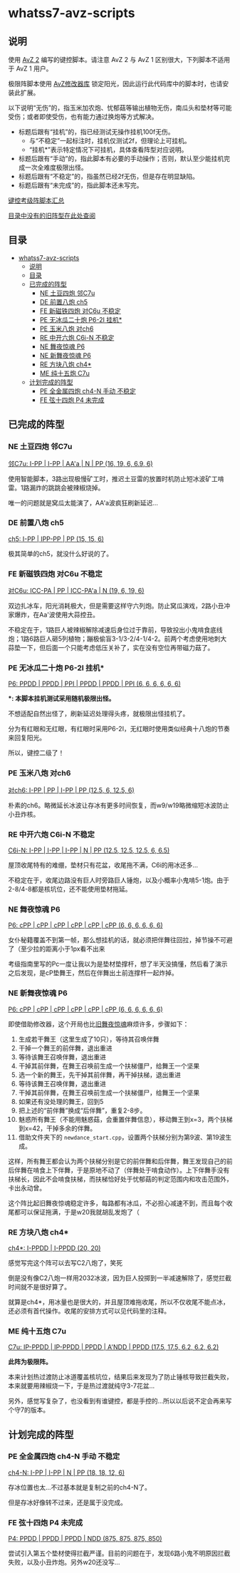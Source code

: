 # whatss7-avz-scripts

## 说明

使用 [AvZ 2](https://github.com/vector-wlc/AsmVsZombies) 编写的键控脚本。请注意 AvZ 2 与 AvZ 1 区别很大，下列脚本不适用于 AvZ 1 用户。

极限阵脚本使用 [AvZ修改器库](https://github.com/qrmd0/AvZLib/tree/main/Reisen/mod) 锁定阳光，因此运行此代码库中的脚本时，也请安装此扩展。

以下说明“无伤”的，指玉米加农炮、忧郁菇等输出植物无伤，南瓜头和垫材等可能受伤；或者即使受伤，也有能力通过换炮等方式解决。

- 标题后跟有“挂机”的，指已经测试无操作挂机100f无伤。
  - 与“不稳定”一起标注时，挂机仅测试2f，但理论上可挂机。
  - “挂机\*”表示特定情况下可挂机，具体查看阵型对应说明。
- 标题后跟有“手动”的，指此脚本有必要的手动操作；否则，默认至少能挂机完成一次全难度极限出怪。
- 标题后跟有“不稳定”的，指虽然已经2f无伤，但是存在明显缺陷。
- 标题后跟有“未完成”的，指此脚本还未写完。

[键控考级阵脚本汇总](./level.md)

[目录中没有的旧阵型在此处查阅](./旧阵型/README.md)

## 目录

- [whatss7-avz-scripts](#whatss7-avz-scripts)
  - [说明](#说明)
  - [目录](#目录)
  - [已完成的阵型](#已完成的阵型)
    - [NE 土豆四炮 邻C7u](#ne-土豆四炮-邻c7u)
    - [DE 前置八炮 ch5](#de-前置八炮-ch5)
    - [FE 新磁铁四炮 对C6u 不稳定](#fe-新磁铁四炮-对c6u-不稳定)
    - [PE 无冰瓜二十炮 P6-2I 挂机\*](#pe-无冰瓜二十炮-p6-2i-挂机)
    - [PE 玉米八炮 对ch6](#pe-玉米八炮-对ch6)
    - [RE 中开六炮 C6i-N 不稳定](#re-中开六炮-c6i-n-不稳定)
    - [NE 舞夜惊魂 P6](#ne-舞夜惊魂-p6)
    - [NE 新舞夜惊魂 P6](#ne-新舞夜惊魂-p6)
    - [RE 方块八炮 ch4\*](#re-方块八炮-ch4)
    - [ME 纯十五炮 C7u](#me-纯十五炮-c7u)
  - [计划完成的阵型](#计划完成的阵型)
    - [PE 全金属四炮 ch4-N 手动 不稳定](#pe-全金属四炮-ch4-n-手动-不稳定)
    - [FE 弦十四炮 P4 未完成](#fe-弦十四炮-p4-未完成)


## 已完成的阵型

### NE 土豆四炮 邻C7u

[邻C7u: I-PP | I-PP | AA'a | N | PP (16, 19, 6, 6.9, 6)](./NE土豆四炮/potato4p.cpp)

使用智能脚本，3路出现极慢矿工时，推迟土豆雷的放置时机防止短冰波矿工啃雷。1路漏炸的跳跳会被辣椒烧掉。

唯一的问题就是窝瓜太能演了，AA'a波疯狂刷新延迟...

### DE 前置八炮 ch5

[ch5: I-PP | IPP-PP | PP (15, 15, 6)](./DE前置八炮/front8p.cpp)

极其简单的ch5，就没什么好说的了。

### FE 新磁铁四炮 对C6u 不稳定

[对C6u: ICC-PA | PP | ICC-PA'a | N (19, 6, 19, 6)](./FE新磁铁四炮/xct4p.cpp)

双边扎冰车，阳光消耗极大，但是需要这样守六列炮。防止窝瓜演戏，2路小丑冲家爆炸，在Aa'波使用大蒜控丑。

不稳定在于，1路巨人被辣椒解除减速后身位过于靠前，导致投出小鬼啃食底线炮；1路6路巨人砸5列植物；蹦极偷盲3-1/3-2/4-1/4-2。前两个考虑使用地刺大蒜垫一下，但后面一个只能考虑低压关补了，实在没有空位再带磁力菇了。

### PE 无冰瓜二十炮 P6-2I 挂机\*

[P6: PPDD | PPDD | PPI | PPDD | PPDD | PPI (6, 6, 6, 6, 6, 6)](./PE无冰瓜二十炮/winterless20p.cpp)

**\*: 本脚本挂机测试采用随机极限出怪。**

不想适配自然出怪了，刷新延迟处理得头疼，就极限出怪挂机了。

分为有红眼和无红眼，有红眼时采用P6-2I，无红眼时使用类似经典十八炮的节奏来回复阳光。

所以，键控二级了！

### PE 玉米八炮 对ch6

[对ch6: I-PP | PP | I-PP | PP (12.5, 6, 12.5, 6)](./PE玉米八炮/corn8p.cpp)

朴素的ch6。略微延长冰波让存冰有更多时间恢复，而w9/w19略微缩短冰波防止小丑炸核。

### RE 中开六炮 C6i-N 不稳定

[C6i-N: I-PP | I-PP | I-PP | N | PP (12.5, 12.5, 12.5, 6, 6.5)](./RE中开六炮/mo6p.cpp)

屋顶收尾特有的难绷，垫材只有花盆，收尾拖不满，C6i的用冰还多...

不稳定在于，收尾边路没有巨人时旁路巨人锤炮，以及小概率小鬼啃5-1炮。由于2-8/4-8都是核坑位，还不能使用垫材拖延。

### NE 舞夜惊魂 P6

[P6: cPP | cPP | cPP | cPP | cPP | cPP (6, 6, 6, 6, 6, 6)](./NE舞夜惊魂/dance12p.cpp)

女仆秘籍覆盖不到第一帧，那么想挂机的话，就必须把伴舞往回拉，掉节操不可避了（至少拉的距离小于1px看不出来

考级指南里写的Pc一度让我以为是垫材垫撑杆，想了半天没搞懂，然后看了演示之后发现，是cP垫舞王，然后在伴舞出土前连撑杆一起炸掉。

### NE 新舞夜惊魂 P6

[P6: cPP | cPP | cPP | cPP | cPP | cPP (6, 6, 6, 6, 6, 6)](./NE新舞夜惊魂/newdance.cpp)

即使借助修改器，这个开局也比[旧舞夜惊魂](#ne-舞夜惊魂-p6)麻烦许多，步骤如下：

1. 生成若干舞王（这里生成了10只），等待其召唤伴舞
2. 干掉一个舞王的前伴舞，退出重进
3. 等待该舞王召唤伴舞，退出重进
4. 干掉其前伴舞，在舞王召唤前生成一个扶梯僵尸，给舞王一个坚果
5. 选一个新的舞王，先干掉其前伴舞，再干掉扶梯，退出重进
6. 等待该舞王召唤伴舞，退出重进
7. 干掉其前伴舞，在舞王召唤前生成一个扶梯僵尸，给舞王一个坚果
8. 如果还有没处理的舞王，回到5
9. 把上述的“前伴舞”换成“后伴舞”，重复2-8步。
10. 魅惑所有舞王（不能用魅惑菇，会重置伴舞信息），移动舞王到x=3，两个扶梯到x=42，干掉多余的伴舞。
11. 借助文件夹下的 `newdance_start.cpp`，设置两个扶梯分别为第9波、第19波生成。

这样，所有舞王都会认为两个扶梯分别是它的前伴舞和后伴舞，舞王发现自己的前后伴舞在啃食上下伴舞，于是原地不动了（伴舞处于啃食动作）。上下伴舞手没有扶梯长，因此不会啃食扶梯，而扶梯恰好处于忧郁菇的判定范围内和攻击范围外，卡出永动曾。

这个阵比起旧舞夜惊魂稳定许多，每路都有冰瓜，不必担心减速不到，而且每个收尾都可以保证拖满，于是w20我就胡乱发炮了（

### RE 方块八炮 ch4\*

[ch4\*: I-PPDD | I-PPDD (20, 20)](./RE方块八炮/s8p.cpp)

感觉写完这个阵可以去写C2八炮了，笑死

倒是没有像C2八炮一样用2032冰波，因为巨人投掷到一半减速解除了，感觉拦截时间就不是很好算了。

就算是ch4\*，用冰量也是很大的，并且屋顶难拖收尾，所以不仅收尾不能点冰，还必须有首代操作。收尾的安排方式可以见代码里的注释。

### ME 纯十五炮 C7u

[C7u: IP-PPDD | IP-PPDD | PPDD | A'NDD | PPDD (17.5, 17.5, 6.2, 6.2, 6.2)](./ME纯十五炮/pure15p.cpp)

**此阵为极限阵。**

本来计划热过渡防止冰道覆盖核坑位，结果后来发现为了防止锤核导致拦截失败，本来就要用辣椒烧一下，于是热过渡就纯守3-7花盆...

另外，感觉写复杂了，也没看到有谁键控，都是手控的...所以以后说不定会再来写个守7的版本。

## 计划完成的阵型

### PE 全金属四炮 ch4-N 手动 不稳定

[ch4-N: I-PP | I-PP | N | PP (18, 18, 12, 6)](./PE全金属四炮/metal4p.cpp)

存冰位置也太...不过基本就是复制之前的ch4-N了。

但是存冰好像转不过来，还是属于没完成。

### FE 弦十四炮 P4 未完成

[P4: PPDD | PPDD | PPDD | NDD (875, 875, 875, 850)](./FE弦十四炮/string14p.cpp)

尝试引入第五个垫材使得拦截严谨。目前的问题在于，发现6路小鬼不明原因拦截失败，以及小丑炸炮。另外w20还没写...